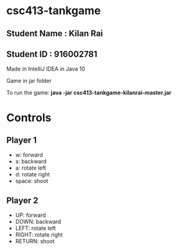 # csc413-tankgame

## Student Name : Kilan Rai
## Student ID : 916002781

Made in IntelliJ IDEA in Java 10

Game in jar folder

To run the game: **java -jar csc413-tankgame-kilanrai-master.jar**

# Controls
## Player 1
 - w: forward
 - s: backward
 - a: rotate left
 - d: rotate right
 - space: shoot

## Player 2
 - UP: forward
 - DOWN: backward
 - LEFT: rotate left
 - RIGHT: rotate right
 - RETURN: shoot
